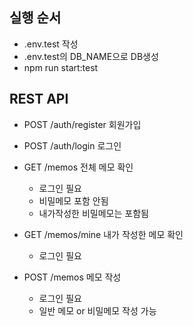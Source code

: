 ## 실행 순서

- .env.test 작성
- .env.test의 DB_NAME으로 DB생성
- npm run start:test

## REST API

- POST /auth/register 회원가입
- POST /auth/login 로그인

- GET /memos 전체 메모 확인
  - 로그인 필요
  - 비밀메모 포함 안됨
  - 내가작성한 비밀메모는 포함됨
- GET /memos/mine 내가 작성한 메모 확인
  - 로그인 필요
- POST /memos 메모 작성
  - 로그인 필요
  - 일반 메모 or 비밀메모 작성 가능
